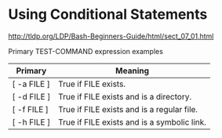 # Using Conditional Statements

http://tldp.org/LDP/Bash-Beginners-Guide/html/sect_07_01.html

Primary TEST-COMMAND expression examples

| Primary     | Meaning                                     |
|-------------|---------------------------------------------|
| [ -a FILE ] | True if FILE exists.                        |
| [ -d FILE ] | True if FILE exists and is a directory.     |
| [ -f FILE ] | True if FILE exists and is a regular file.  |
| [ -h FILE ] | True if FILE exists and is a symbolic link. |	

